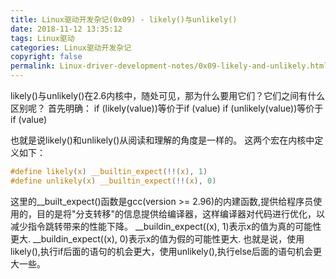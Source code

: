 ```yaml
---
title: Linux驱动开发杂记(0x09) - likely()与unlikely()
date: 2018-11-12 13:35:12
tags: Linux驱动
categories: Linux驱动开发杂记
copyright: false
permalink: Linux-driver-development-notes/0x09-likely-and-unlikely.html
---
```


﻿likely()与unlikely()在2.6内核中，随处可见，那为什么要用它们？它们之间有什么区别呢？
首先明确：
if (likely(value))等价于if (value)
if (unlikely(value))等价于if (value)

也就是说likely()和unlikely()从阅读和理解的角度是一样的。
这两个宏在内核中定义如下：
```c
#define likely(x) __builtin_expect(!!(x), 1)
#define unlikely(x) __builtin_expect(!!(x), 0)
```
这里的__built_expect()函数是gcc(version >= 2.96)的内建函数,提供给程序员使用的，目的是将"分支转移"的信息提供给编译器，这样编译器对代码进行优化，以减少指令跳转带来的性能下降。
__buildin_expect((x), 1)表示x的值为真的可能性更大.
__buildin_expect((x), 0)表示x的值为假的可能性更大.
也就是说，使用likely(),执行if后面的语句的机会更大，使用unlikely(),执行else后面的语句机会更大一些。
